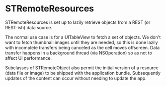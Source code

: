 STRemoteResources
=================

STRemoteResources is set up to lazily retrieve objects from a REST (or REST-ish) data source.

The normal use case is for a UITableView to fetch a set of objects. We don't want to fetch thumbnail images until they are needed, so this is done lazily with incomplete transfers being canceled as the cell moves offscreen. Data transfer happens in a background thread (via NSOperation) so as not to affect UI performance.

Subclasses of STRemoteObject also permit the initial version of a resource (data file or image) to be shipped with the application bundle. Subsequently updates of the content can occur without needing to update the app.


